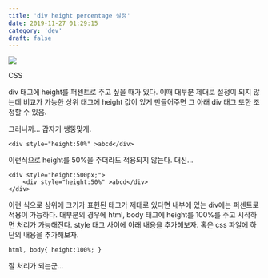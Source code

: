 ```yaml
---
title: 'div height percentage 설정'
date: 2019-11-27 01:29:15
category: 'dev'
draft: false
---
```


![](https://blog.kakaocdn.net/dn/T6sBi/btqz4iZkhKT/QwbzYGz5V4z6YoFlGcMkek/img.png)

CSS

div 태그에 height를 퍼센트로 주고 싶을 때가 있다. 이때 대부분 제대로 설정이 되지 않는데 비교가 가능한 상위 태그에 height 값이 있게 만들어주면 그 아래 div 태그 또한 조정할 수 있음. 

그러니까... 갑자기 쌩뚱맞게. 

    <div style="height:50%" >abcd</div>

이런식으로 height를 50%을 주더라도 적용되지 않는다. 대신...

    <div style="height:500px;">
    	<div style="height:50%" >abcd</div>
    </div>

이런 식으로 상위에 크기가 표현된 태그가 제대로 있다면 내부에 있는 div에는 퍼센트로 적용이 가능하다. 대부분의 경우에 html, body 태그에 height를 100%를 주고 시작하면 처리가 가능해진다. style 태그 사이에 아래 내용을 추가해보자. 혹은 css 파일에 하단의 내용을 추가해보자.

    html, body{ height:100%; }

잘 처리가 되는군...
